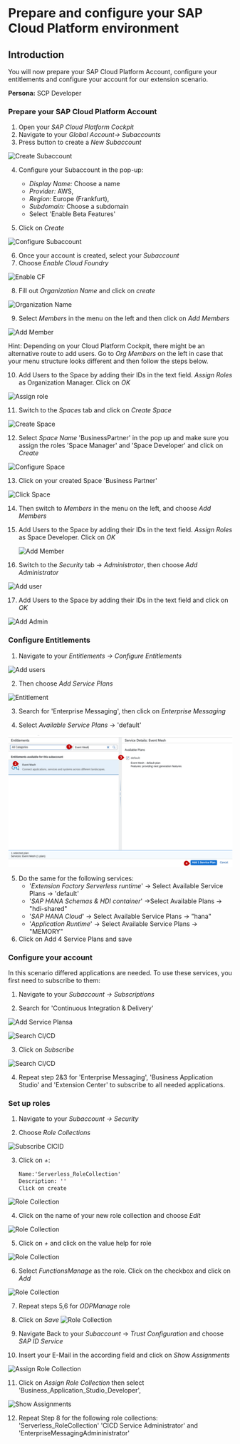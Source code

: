 # Prepare and configure your SAP Cloud Platform environment 

## Introduction

You will now prepare your SAP Cloud Platform Account, configure your entitlements and configure your account for our extension scenario.

**Persona:** SCP Developer

### Prepare your SAP Cloud Platform Account

1.	Open your *SAP Cloud Platform Cockpit*
2.	Navigate to your *Global Account-> Subaccounts*
3.	Press button to create a *New Subaccount*

   ![Create Subaccount](./images/Prepare-Cloud-Platform-1.png)

4.	Configure your Subaccount in the pop-up: 
       - *Display Name:* Choose a name 
       - *Provider:* AWS, 
       - *Region:* Europe (Frankfurt), 
       - *Subdomain:* Choose a subdomain
       - Select 'Enable Beta Features' 
       
5.	Click on *Create*

   ![Configure Subaccount](./images/Prepare-Cloud-Platform-2.png)
   
6.	Once your account is created, select your *Subaccount*
7.	Choose *Enable Cloud Foundry*

   ![Enable CF](./images/Prepare-Cloud-Platform-3.png)
 
8.	Fill out *Organization Name* and click on *create*

   ![Organization Name](./images/Prepare-Cloud-Platform-4.png)
   
9.	Select *Members* in the menu on the left and then click on *Add Members*

   ![Add Member](./images/Prepare-Cloud-Platform-5.png)
   
   Hint: Depending on your Cloud Platform Cockpit, there might be an alternative route to add users. Go to *Org Members* on the left in case that your menu structure looks different and then follow the steps below.
   
10.	Add Users to the Space by adding their IDs in the text field. *Assign Roles* as Organization Manager. Click on *OK*

   ![Assign role](./images/Prepare-Cloud-Platform-6.png)
   
11.	Switch to the *Spaces* tab and click on *Create Space*

   ![Create Space](./images/Prepare-Cloud-Platform-7.png)
   
12.	Select *Space Name* 'BusinessPartner' in the pop up and make sure you assign the roles 'Space Manager' and 'Space Developer' and click on *Create*

   ![Configure Space](./images/Prepare-Cloud-Platform-8.png)
   
13.	Click on your created Space 'Business Partner'

   ![Click Space](./images/Prepare-Cloud-Platform-9.png)
   
14.	Then switch to *Members* in the menu on the left, and choose *Add Members*
   
15.	Add Users to the Space by adding their IDs in the text field. *Assign Roles* as Space Developer. Click on *OK*

      ![Add Member](./images/Prepare-Cloud-Platform-10.png)
   
16.	Switch to the *Security* tab -> *Administrator*, then choose *Add Administrator*

   ![Add user](./images/Prepare-Cloud-Platform-11.png)
   
17.	Add Users to the Space by adding their IDs in the text field and click on *OK*

 ![Add Admin](./images/Prepare-Cloud-Platform-12.png)

### Configure Entitlements

1.	Navigate to your *Entitlements -> Configure Entitlements*

  ![Add users](./images/Prepare-Cloud-Platform-13.png)
   
2.	Then choose *Add Service Plans*

   ![Entitlement](./images/Prepare-Cloud-Platform-14.png)
   
3.	Search for 'Enterprise Messaging', then click on *Enterprise Messaging*

4.	Select *Available Service Plans* -> 'default'

   ![Add Service Plans](./images/Prepare-Cloud-Platform-15.png)

5.	Do the same for the following services:
       - '*Extension Factory Serverless runtime*' -> Select Available Service Plans -> 'default'
       - '*SAP HANA Schemas & HDI container*' ->Select Available Plans -> "hdi-shared"
       - '*SAP HANA Cloud*' -> Select Available Service Plans -> "hana"
       - '*Application Runtime*' -> Select Available Service Plans -> "MEMORY"
6.	Click on Add 4 Service Plans and save

### Configure your account

In this scenario differed applications are needed. To use these services, you first need to subscribe to them:

1.	Navigate to your *Subaccount -> Subscriptions*
   
2.	Search for 'Continuous Integration & Delivery'

![Add Service Plansa](./images/Prepare-Cloud-Platform-17.png)

  ![Search CI/CD](./images/Prepare-Cloud-Platform-18.png)
   
3.	Click on *Subscribe*

  ![Search CI/CD](./images/Prepare-Cloud-Platform-18.png)

4.	Repeat step 2&3 for 'Enterprise Messaging', 'Business Application Studio' and 'Extension Center' to subscribe to all needed applications.

### Set up roles

1.	Navigate to your *Subaccount -> Security*

2.	Choose *Role Collections* 

 ![Subscribe CICID](./images/Prepare-Cloud-Platform-19.png)
  
3.	Click on *+*:

        Name:'Serverless_RoleCollection'
        Description: ''
        Click on create
     
 ![Role Collection](./images/Prepare-Cloud-Platform-20.png)
     
4.	Click on the name of your new role collection and choose *Edit*

 ![Role Collection](./images/prepare_account_rc_edit.png)
 
5. Click on *+* and click on the value help for role
 
 ![Role Collection](./images/prepare_account_rs_add.png)      
       
6. Select *FunctionsManage* as the role. Click on the checkbox and click on *Add*

  ![Role Collection](./images/prepare_account_rc_xfsrt.png)

7. Repeat steps 5,6 for *ODPManage* role
 
8.	Click on *Save*
![Role Collection](./images/prepare_account_rs_save.png)

9.	Navigate Back to your *Subaccount* -> *Trust Configuration* and choose *SAP ID Service*

10.	Insert your E-Mail in the according field and click on *Show Assignments*

 ![Assign Role Collection](./images/Prepare-Cloud-Platform-27.png) 
 
11.	Click on *Assign Role Collection* then select  'Business_Application_Studio_Developer',

 ![Show Assignments](./images/Prepare-Cloud-Platform-26.png) 
 
12.	Repeat Step 8 for the following role collections: 'Serverless_RoleCollection' 
'CICD Service Administrator' and 'EnterpriseMessagingAdmininistrator'



